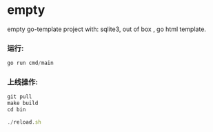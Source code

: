 # empty
empty go-template project with: sqlite3, out of box , go html template.

### 运行: 

```javascript
go run cmd/main
```

### 上线操作: 

```javascript
git pull 
make build 
cd bin

./reload.sh 
```
